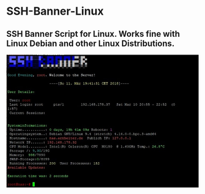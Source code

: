 <h1>SSH-Banner-Linux</h1>

<h2>SSH Banner Script for Linux. Works fine with Linux Debian and other Linux Distributions.</h2>


![alt text](https://github.com/HydrexHD/SSH-Banner-Linux/blob/master/Images/SSH-Banner.jpg)

